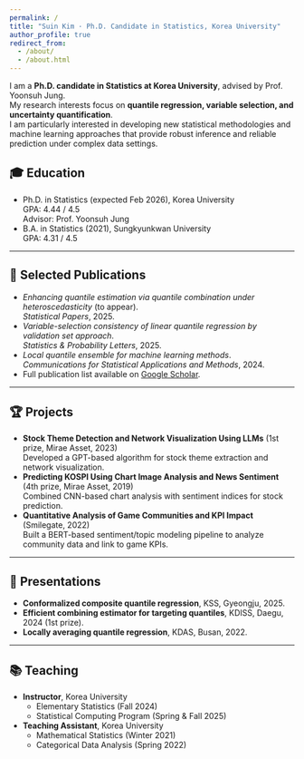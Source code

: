 ```yaml
---
permalink: /
title: "Suin Kim · Ph.D. Candidate in Statistics, Korea University"
author_profile: true
redirect_from: 
  - /about/
  - /about.html
---
```


I am a **Ph.D. candidate in Statistics at Korea University**, advised by Prof. Yoonsuh Jung.  
My research interests focus on **quantile regression, variable selection, and uncertainty quantification**.  
I am particularly interested in developing new statistical methodologies and machine learning approaches that provide robust inference and reliable prediction under complex data settings.  


## 🎓 Education
- Ph.D. in Statistics (expected Feb 2026), Korea University  
  GPA: 4.44 / 4.5  
  Advisor: Prof. Yoonsuh Jung  
- B.A. in Statistics (2021), Sungkyunkwan University  
  GPA: 4.31 / 4.5  

---

## 📄 Selected Publications
- *Enhancing quantile estimation via quantile combination under heteroscedasticity* (to appear).  
  *Statistical Papers*, 2025.  
- *Variable-selection consistency of linear quantile regression by validation set approach*.  
  *Statistics & Probability Letters*, 2025.  
- *Local quantile ensemble for machine learning methods*.  
  *Communications for Statistical Applications and Methods*, 2024.  
- Full publication list available on [Google Scholar](https://scholar.google.co.kr/citations?user=eQPLBW4AAAAJ&hl=ko).  

---

## 🏆 Projects
- **Stock Theme Detection and Network Visualization Using LLMs** (1st prize, Mirae Asset, 2023)  
  Developed a GPT-based algorithm for stock theme extraction and network visualization.  
- **Predicting KOSPI Using Chart Image Analysis and News Sentiment** (4th prize, Mirae Asset, 2019)  
  Combined CNN-based chart analysis with sentiment indices for stock prediction.  
- **Quantitative Analysis of Game Communities and KPI Impact** (Smilegate, 2022)  
  Built a BERT-based sentiment/topic modeling pipeline to analyze community data and link to game KPIs.  

---

## 🎤 Presentations
- **Conformalized composite quantile regression**, KSS, Gyeongju, 2025.  
- **Efficient combining estimator for targeting quantiles**, KDISS, Daegu, 2024 (1st prize).  
- **Locally averaging quantile regression**, KDAS, Busan, 2022.  

---

## 📚 Teaching
- **Instructor**, Korea University  
  - Elementary Statistics (Fall 2024)  
  - Statistical Computing Program (Spring & Fall 2025)  
- **Teaching Assistant**, Korea University  
  - Mathematical Statistics (Winter 2021)  
  - Categorical Data Analysis (Spring 2022)  
